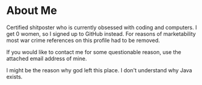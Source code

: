 # About Me #

Certified shitposter who is currently obsessed with coding and computers. I get 0 women, so I signed up to GitHub instead. For reasons of marketability most war crime references on this profile had to be removed.

If you would like to contact me for some questionable reason, use the attached email address of mine.

I might be the reason why god left this place. I don't understand why Java exists.
